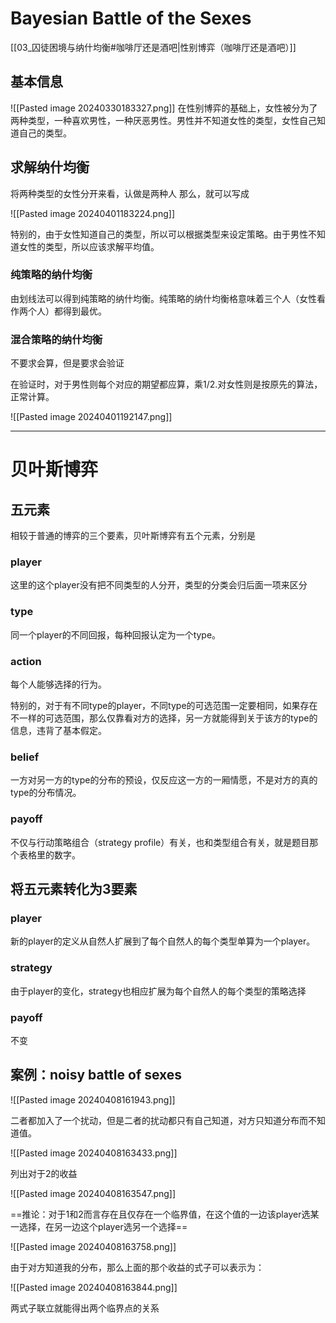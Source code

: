# Bayesian Battle of the Sexes

[[03_囚徒困境与纳什均衡#咖啡厅还是酒吧|性别博弈（咖啡厅还是酒吧）]]

## 基本信息

![[Pasted image 20240330183327.png]]
在性别博弈的基础上，女性被分为了两种类型，一种喜欢男性，一种厌恶男性。男性并不知道女性的类型，女性自己知道自己的类型。


## 求解纳什均衡



将两种类型的女性分开来看，认做是两种人
那么，就可以写成

![[Pasted image 20240401183224.png]]

特别的，由于女性知道自己的类型，所以可以根据类型来设定策略。由于男性不知道女性的类型，所以应该求解平均值。

### 纯策略的纳什均衡

由划线法可以得到纯策略的纳什均衡。纯策略的纳什均衡格意味着三个人（女性看作两个人）都得到最优。

### 混合策略的纳什均衡

不要求会算，但是要求会验证

在验证时，对于男性则每个对应的期望都应算，乘1/2.对女性则是按原先的算法，正常计算。

![[Pasted image 20240401192147.png]]

---

# 贝叶斯博弈

## 五元素

相较于普通的博弈的三个要素，贝叶斯博弈有五个元素，分别是

### player

这里的这个player没有把不同类型的人分开，类型的分类会归后面一项来区分

### type

同一个player的不同回报，每种回报认定为一个type。

### action

每个人能够选择的行为。

特别的，对于有不同type的player，不同type的可选范围一定要相同，如果存在不一样的可选范围，那么仅靠看对方的选择，另一方就能得到关于该方的type的信息，违背了基本假定。

### belief

一方对另一方的type的分布的预设，仅反应这一方的一厢情愿，不是对方的真的type的分布情况。

### payoff

不仅与行动策略组合（strategy profile）有关，也和类型组合有关，就是题目那个表格里的数字。

##  将五元素转化为3要素

### player

新的player的定义从自然人扩展到了每个自然人的每个类型单算为一个player。

### strategy

由于player的变化，strategy也相应扩展为每个自然人的每个类型的策略选择

### payoff

不变

## 案例：noisy battle of sexes

![[Pasted image 20240408161943.png]]

二者都加入了一个扰动，但是二者的扰动都只有自己知道，对方只知道分布而不知道值。

![[Pasted image 20240408163433.png]]

列出对于2的收益

![[Pasted image 20240408163547.png]]

==推论：对于1和2而言存在且仅存在一个临界值，在这个值的一边该player选某一选择，在另一边这个player选另一个选择==

![[Pasted image 20240408163758.png]]

由于对方知道我的分布，那么上面的那个收益的式子可以表示为：

![[Pasted image 20240408163844.png]]

两式子联立就能得出两个临界点的关系


